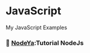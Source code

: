 # JavaScript
My JavaScript Examples 

###  :file_folder: [NodeYa](http://www.tutorialesprogramacionya.com/javascriptya/nodejsya/):Tutorial NodeJs  

